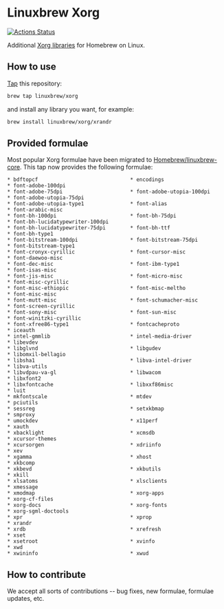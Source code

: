# Linuxbrew Xorg

[![Actions Status](https://github.com/Linuxbrew/homebrew-xorg/workflows/Audit/badge.svg)](https://github.com/Linuxbrew/homebrew-xorg/actions)

Additional [Xorg libraries][xorg-libs] for Homebrew on Linux.

## How to use

[Tap](https://docs.brew.sh/Taps#the-brew-tap-command) this repository:

```sh
brew tap linuxbrew/xorg
```

and install any library you want, for example:

```sh
brew install linuxbrew/xorg/xrandr
```

## Provided formulae

Most popular Xorg formulae have been migrated to [Homebrew/linuxbrew-core](https://github.com/Homebrew/linuxbrew-core).
This tap now provides the following formulae:
<!-- 
( cd $(brew --repo linuxbrew/xorg)/Formula; ls *.rb ) | sed 's/\([^.]\+\).rb/* \1/;' | sed 's|^|    |' | column -x -c 120 | expand
-->

    * bdftopcf                              * encodings                             * font-adobe-100dpi
    * font-adobe-75dpi                      * font-adobe-utopia-100dpi              * font-adobe-utopia-75dpi
    * font-adobe-utopia-type1               * font-alias                            * font-arabic-misc
    * font-bh-100dpi                        * font-bh-75dpi                         * font-bh-lucidatypewriter-100dpi
    * font-bh-lucidatypewriter-75dpi        * font-bh-ttf                           * font-bh-type1
    * font-bitstream-100dpi                 * font-bitstream-75dpi                  * font-bitstream-type1
    * font-cronyx-cyrillic                  * font-cursor-misc                      * font-daewoo-misc
    * font-dec-misc                         * font-ibm-type1                        * font-isas-misc
    * font-jis-misc                         * font-micro-misc                       * font-misc-cyrillic
    * font-misc-ethiopic                    * font-misc-meltho                      * font-misc-misc
    * font-mutt-misc                        * font-schumacher-misc                  * font-screen-cyrillic
    * font-sony-misc                        * font-sun-misc                         * font-winitzki-cyrillic
    * font-xfree86-type1                    * fontcacheproto                        * iceauth
    * intel-gmmlib                          * intel-media-driver                    * libevdev
    * libglvnd                              * libgudev                              * libomxil-bellagio
    * libsha1                               * libva-intel-driver                    * libva-utils
    * libvdpau-va-gl                        * libwacom                              * libxfont2
    * libxfontcache                         * libxxf86misc                          * luit
    * mkfontscale                           * mtdev                                 * pciutils
    * sessreg                               * setxkbmap                             * smproxy
    * umockdev                              * x11perf                               * xauth
    * xbacklight                            * xcmsdb                                * xcursor-themes
    * xcursorgen                            * xdriinfo                              * xev
    * xgamma                                * xhost                                 * xkbcomp
    * xkbevd                                * xkbutils                              * xkill
    * xlsatoms                              * xlsclients                            * xmessage
    * xmodmap                               * xorg-apps                             * xorg-cf-files
    * xorg-docs                             * xorg-fonts                            * xorg-sgml-doctools
    * xpr                                   * xprop                                 * xrandr
    * xrdb                                  * xrefresh                              * xset
    * xsetroot                              * xvinfo                                * xwd
    * xwininfo                              * xwud


## How to contribute

We accept all sorts of contributions -- bug fixes, new formulae, formulae updates, etc.

[xorg-libs]: http://www.x.org/wiki/guide/client-ecosystem
